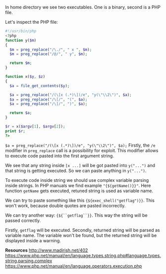 In home directory we see two executables.
One is a binary, second is a PHP file.

Let's inspect the PHP file:
```php
#!/usr/bin/php
<?php
function y($m)
{
  $m = preg_replace("/\./", " x ", $m);
  $m = preg_replace("/@/", " y", $m);

  return $m;
}

function x($y, $z)
{
  $a = file_get_contents($y);

  $a = preg_replace("/(\[x (.*)\])/e", "y(\"\\2\")", $a);
  $a = preg_replace("/\[/", "(", $a);
  $a = preg_replace("/\]/", ")", $a);

  return $a;
}

$r = x($argv[1], $argv[2]);
print $r;
?>

```

`$a = preg_replace("/(\[x (.*)\])/e", "y(\"\\2\")", $a);`
Firstly, the `/e` modifier in `preg_replace` call is a possibility for exploit.
This modifier allows to execute code pasted into the first argument string.

We see that any string inside `[x ...]` will be got pasted into `y("...")` and that string is getting executed.
So we can paste anything in `y("...")`.

To execute code inside string we should use complex variable parsing inside strings.
In PHP manuals we find example `"{${getName()}}"`.
Here function `getName` gets executed, retuned string is used as variable name.

We can try to paste something like this `{${exec_shell("getflag")}}`.
This won't work, because double quotes are pasted incorrectly.

We can try another way: `{${``getflag``}}`.
This way the string will be passed correctly.

Firstly, `getflag` will be executed.
Secondly, returned string will be parsed as variable name.
The variable won't be found, but the returned string will be displayed inside a warning.

**Resources**
http://www.madirish.net/402
https://www.php.net/manual/en/language.types.string.php#language.types.string.parsing.complex
https://www.php.net/manual/en/language.operators.execution.php